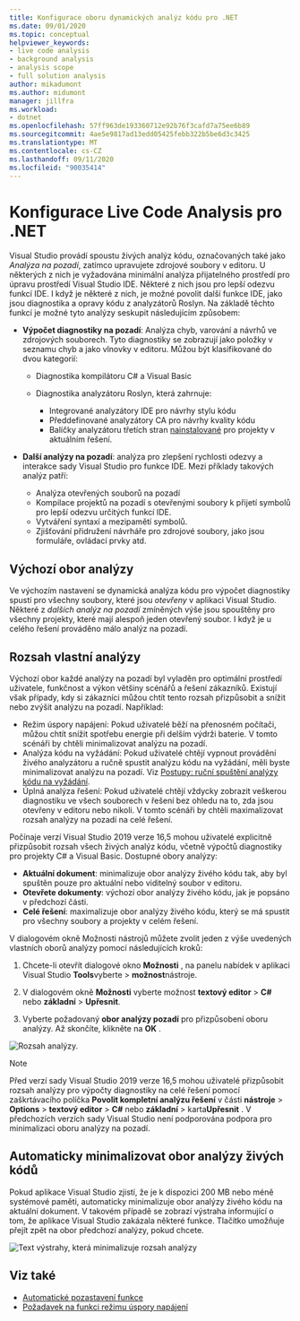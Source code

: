 ```yaml
---
title: Konfigurace oboru dynamických analýz kódu pro .NET
ms.date: 09/01/2020
ms.topic: conceptual
helpviewer_keywords:
- live code analysis
- background analysis
- analysis scope
- full solution analysis
author: mikadumont
ms.author: midumont
manager: jillfra
ms.workload:
- dotnet
ms.openlocfilehash: 57ff963de193360712e92b76f3cafd7a75ee6b89
ms.sourcegitcommit: 4ae5e9817ad13edd05425febb322b5be6d3c3425
ms.translationtype: MT
ms.contentlocale: cs-CZ
ms.lasthandoff: 09/11/2020
ms.locfileid: "90035414"
---
```

# <a name="configure-live-code-analysis-for-net"></a>Konfigurace Live Code Analysis pro .NET

Visual Studio provádí spoustu živých analýz kódu, označovaných také jako *Analýza na pozadí*, zatímco upravujete zdrojové soubory v editoru. U některých z nich je vyžadována minimální analýza přijatelného prostředí pro úpravu prostředí Visual Studio IDE. Některé z nich jsou pro lepší odezvu funkcí IDE. I když je některé z nich, je možné povolit další funkce IDE, jako jsou diagnostika a opravy kódu z analyzátorů Roslyn. Na základě těchto funkcí je možné tyto analýzy seskupit následujícím způsobem:

- **Výpočet diagnostiky na pozadí**: Analýza chyb, varování a návrhů ve zdrojových souborech. Tyto diagnostiky se zobrazují jako položky v seznamu chyb a jako vlnovky v editoru. Můžou být klasifikované do dvou kategorií:
  - Diagnostika kompilátoru C# a Visual Basic
  - Diagnostika analyzátoru Roslyn, která zahrnuje:

    - Integrované analyzátory IDE pro návrhy stylu kódu
    - Předdefinované analyzátory CA pro návrhy kvality kódu
    - Balíčky analyzátoru třetích stran [nainstalované](./install-roslyn-analyzers.md) pro projekty v aktuálním řešení.

- **Další analýzy na pozadí**: analýza pro zlepšení rychlosti odezvy a interakce sady Visual Studio pro funkce IDE. Mezi příklady takových analýz patří:
  - Analýza otevřených souborů na pozadí
  - Kompilace projektů na pozadí s otevřenými soubory k přijetí symbolů pro lepší odezvu určitých funkcí IDE.
  - Vytváření syntaxí a mezipamětí symbolů.
  - Zjišťování přidružení návrháře pro zdrojové soubory, jako jsou formuláře, ovládací prvky atd.

## <a name="default-analysis-scope"></a>Výchozí obor analýzy

Ve výchozím nastavení se dynamická analýza kódu pro výpočet diagnostiky spustí pro všechny soubory, které jsou _otevřeny_ v aplikaci Visual Studio. Některé z _dalších analýz na pozadí_ zmíněných výše jsou spouštěny pro všechny projekty, které mají alespoň jeden otevřený soubor. I když je u celého řešení prováděno málo analýz na pozadí.

## <a name="custom-analysis-scope"></a>Rozsah vlastní analýzy

Výchozí obor každé analýzy na pozadí byl vyladěn pro optimální prostředí uživatele, funkčnost a výkon většiny scénářů a řešení zákazníků. Existují však případy, kdy si zákazníci můžou chtít tento rozsah přizpůsobit a snížit nebo zvýšit analýzu na pozadí. Například:

- Režim úspory napájení: Pokud uživatelé běží na přenosném počítači, můžou chtít snížit spotřebu energie při delším výdrži baterie. V tomto scénáři by chtěli minimalizovat analýzu na pozadí.
- Analýza kódu na vyžádání: Pokud uživatelé chtějí vypnout provádění živého analyzátoru a ručně spustit analýzu kódu na vyžádání, měli byste minimalizovat analýzu na pozadí. Viz [Postupy: ruční spuštění analýzy kódu na vyžádání](./how-to-run-code-analysis-manually-for-managed-code.md).
- Úplná analýza řešení: Pokud uživatelé chtějí vždycky zobrazit veškerou diagnostiku ve všech souborech v řešení bez ohledu na to, zda jsou otevřeny v editoru nebo nikoli. V tomto scénáři by chtěli maximalizovat rozsah analýzy na pozadí na celé řešení.

Počínaje verzí Visual Studio 2019 verze 16,5 mohou uživatelé explicitně přizpůsobit rozsah všech živých analýz kódu, včetně výpočtů diagnostiky pro projekty C# a Visual Basic. Dostupné obory analýzy:

- **Aktuální dokument**: minimalizuje obor analýzy živého kódu tak, aby byl spuštěn pouze pro aktuální nebo viditelný soubor v editoru.
- **Otevřete dokumenty**: výchozí obor analýzy živého kódu, jak je popsáno v předchozí části.
- **Celé řešení**: maximalizuje obor analýzy živého kódu, který se má spustit pro všechny soubory a projekty v celém řešení.

V dialogovém okně Možnosti nástrojů můžete zvolit jeden z výše uvedených vlastních oborů analýzy pomocí následujících kroků:

1. Chcete-li otevřít dialogové okno **Možnosti** , na panelu nabídek v aplikaci Visual Studio **Tools**vyberte  >  **možnost**nástroje.

2. V dialogovém okně **Možnosti** vyberte možnost **textový editor**  >  **C#** nebo **základní**  >  **Upřesnit**.

3. Vyberte požadovaný **obor analýzy pozadí** pro přizpůsobení oboru analýzy. Až skončíte, klikněte na **OK** .

![Rozsah analýzy.](./media/background-analysis-scope.png)

> [!NOTE]
> Před verzí sady Visual Studio 2019 verze 16,5 mohou uživatelé přizpůsobit rozsah analýzy pro výpočty diagnostiky na celé řešení pomocí zaškrtávacího políčka **Povolit kompletní analýzu řešení** v části **nástroje**  >  **Options**  >  **textový editor**  >  **C#** nebo **základní**  >  karta**Upřesnit** . V předchozích verzích sady Visual Studio není podporována podpora pro minimalizaci oboru analýzy na pozadí.

## <a name="automatically-minimize-live-code-analysis-scope"></a>Automaticky minimalizovat obor analýzy živých kódů

Pokud aplikace Visual Studio zjistí, že je k dispozici 200 MB nebo méně systémové paměti, automaticky minimalizuje obor analýzy živého kódu na aktuální dokument. V takovém případě se zobrazí výstraha informující o tom, že aplikace Visual Studio zakázala některé funkce. Tlačítko umožňuje přejít zpět na obor předchozí analýzy, pokud chcete.

![Text výstrahy, která minimalizuje rozsah analýzy](./media/fsa_alert.png)

## <a name="see-also"></a>Viz také

- [Automatické pozastavení funkce](./automatic-feature-suspension.md)
- [Požadavek na funkci režimu úspory napájení](https://github.com/dotnet/roslyn/issues/38429)
